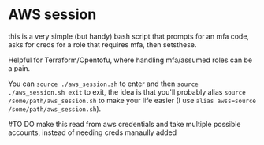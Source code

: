 # AWS session
this is a very simple (but handy) bash script that prompts for an mfa code, asks for creds for a role that requires mfa, then setsthese. 

Helpful for Terraform/Opentofu, where handling mfa/assumed roles can be a pain.

You can `source ./aws_session.sh` to enter and then `source ./aws_session.sh exit` to exit, the idea is that you'll probably alias `source /some/path/aws_session.sh` to make your life easier (I use `alias awss=source /some/path/aws_session.sh`). 

#TO DO
make this read from aws credentials and take multiple possible accounts, instead of needing creds manaully added
